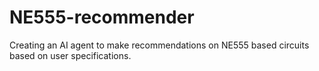 # NE555-recommender
Creating an AI agent to make recommendations on NE555 based circuits based on user specifications.
